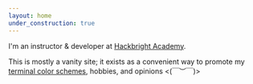 ```yaml
---
layout: home
under_construction: true
---
```


I'm an instructor & developer at [Hackbright
Academy](https://hackbrightacademy.com).

This is mostly a vanity site; it exists as a convenient way to promote my
[terminal color schemes](/term-themes), hobbies, and opinions <(￣︶￣)>
